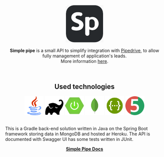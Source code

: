 <p align="center">
  <a href="https://simplepipe.herokuapp.com/api/swagger-ui.html#/"><img src="simple-pipe-logo.png" width="120px" heigth="120px"/></a></br>
</p>
<p align="center"><b>Simple pipe</b> is a small API to simplify integration with <a href="https://www.pipedrive.com/">Pipedrive</a>, to allow fully management of application's leads.
<br/>More information <a href="https://github.com/godoineto/simple-pipe/issues/1">here</a>.</p>
<br/>

<h2 align="center">Used technologies</h2>
<p align="center">
<img src="https://github.com/godoineto/simple-pipe/blob/master/images/java.png" title="Java" width="60px" heigth="60px"/>
<img src="https://github.com/godoineto/simple-pipe/blob/master/images/gradle.png" title="Java" width="60px" heigth="60px"/>
<img src="https://github.com/godoineto/simple-pipe/blob/master/images/spring.jpg" title="Spring Boot" width="60px" heigth="60px"/>
<img src="https://github.com/godoineto/simple-pipe/blob/master/images/mongo.jpg" title="MongoDB" width="60px" heigth="60px"/>
<img src="https://github.com/godoineto/simple-pipe/blob/master/images/swagger.png" title="Swagger UI" width="60px" heigth="60px"/>
<img src="https://github.com/godoineto/simple-pipe/blob/master/images/junit5.png" title="JUnit 5" width="60px" heigth="60px"/>
</p>
<br/>
This is a Gradle back-end solution written in Java on the Spring Boot framework storing data in MongoDB and hosted ar Heroku.
The API is documented with Swagger UI has some tests written in JUnit.

<br/>
<p align="center">
<a href="https://simplepipe.herokuapp.com/api/swagger-ui.html#/"><b>Simple Pipe Docs</b></a>
</p>
